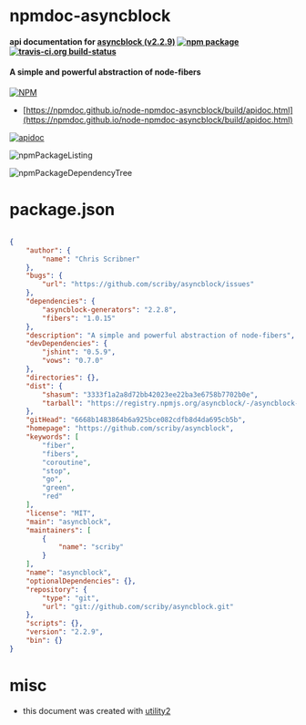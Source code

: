 # npmdoc-asyncblock

#### api documentation for  [asyncblock (v2.2.9)](https://github.com/scriby/asyncblock)  [![npm package](https://img.shields.io/npm/v/npmdoc-asyncblock.svg?style=flat-square)](https://www.npmjs.org/package/npmdoc-asyncblock) [![travis-ci.org build-status](https://api.travis-ci.org/npmdoc/node-npmdoc-asyncblock.svg)](https://travis-ci.org/npmdoc/node-npmdoc-asyncblock)

#### A simple and powerful abstraction of node-fibers

[![NPM](https://nodei.co/npm/asyncblock.png?downloads=true&downloadRank=true&stars=true)](https://www.npmjs.com/package/asyncblock)

- [https://npmdoc.github.io/node-npmdoc-asyncblock/build/apidoc.html](https://npmdoc.github.io/node-npmdoc-asyncblock/build/apidoc.html)

[![apidoc](https://npmdoc.github.io/node-npmdoc-asyncblock/build/screenCapture.buildCi.browser.%252Ftmp%252Fbuild%252Fapidoc.html.png)](https://npmdoc.github.io/node-npmdoc-asyncblock/build/apidoc.html)

![npmPackageListing](https://npmdoc.github.io/node-npmdoc-asyncblock/build/screenCapture.npmPackageListing.svg)

![npmPackageDependencyTree](https://npmdoc.github.io/node-npmdoc-asyncblock/build/screenCapture.npmPackageDependencyTree.svg)



# package.json

```json

{
    "author": {
        "name": "Chris Scribner"
    },
    "bugs": {
        "url": "https://github.com/scriby/asyncblock/issues"
    },
    "dependencies": {
        "asyncblock-generators": "2.2.8",
        "fibers": "1.0.15"
    },
    "description": "A simple and powerful abstraction of node-fibers",
    "devDependencies": {
        "jshint": "0.5.9",
        "vows": "0.7.0"
    },
    "directories": {},
    "dist": {
        "shasum": "3333f1a2a8d72bb42023ee22ba3e6758b7702b0e",
        "tarball": "https://registry.npmjs.org/asyncblock/-/asyncblock-2.2.9.tgz"
    },
    "gitHead": "6668b1483864b6a925bce082cdfb8d4da695cb5b",
    "homepage": "https://github.com/scriby/asyncblock",
    "keywords": [
        "fiber",
        "fibers",
        "coroutine",
        "stop",
        "go",
        "green",
        "red"
    ],
    "license": "MIT",
    "main": "asyncblock",
    "maintainers": [
        {
            "name": "scriby"
        }
    ],
    "name": "asyncblock",
    "optionalDependencies": {},
    "repository": {
        "type": "git",
        "url": "git://github.com/scriby/asyncblock.git"
    },
    "scripts": {},
    "version": "2.2.9",
    "bin": {}
}
```



# misc
- this document was created with [utility2](https://github.com/kaizhu256/node-utility2)
